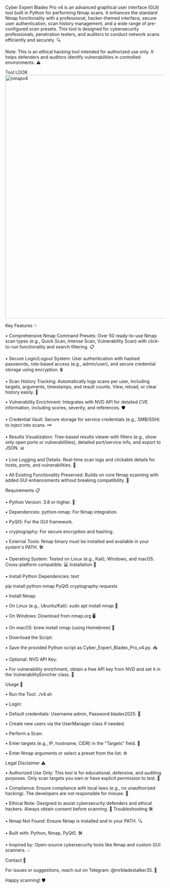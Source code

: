 Cyber Expert Bladex Pro v4 is an advanced graphical user interface (GUI) tool built in Python for performing Nmap scans. It enhances the standard Nmap functionality with a professional, hacker-themed interface, secure user authentication, scan history management, and a wide range of pre-configured scan presets. This tool is designed for cybersecurity professionals, penetration testers, and auditors to conduct network scans efficiently and securely. 🔍

Note: This is an ethical hacking tool intended for authorized use only. It helps defenders and auditors identify vulnerabilities in controlled environments. ⚠️

Tool LOOK <img width="1366" height="768" alt="nmapv4" src="https://github.com/user-attachments/assets/1d3bb6c6-07cc-4af0-b5f3-dd62c932dcfe" />

Key Features ✨

• Comprehensive Nmap Command Presets: Over 50 ready-to-use Nmap scan types (e.g., Quick Scan, Intense Scan, Vulnerability Scan) with click-to-run functionality and search filtering. 📋

• Secure Login/Logout System: User authentication with hashed passwords, role-based access (e.g., admin/user), and secure credential storage using encryption. 🔒

• Scan History Tracking: Automatically logs scans per user, including targets, arguments, timestamps, and result counts. View, reload, or clear history easily. 📜

• Vulnerability Enrichment: Integrates with NVD API for detailed CVE information, including scores, severity, and references. 🛡️

• Credential Vault: Secure storage for service credentials (e.g., SMB/SSH) to inject into scans. 🗝️

• Results Visualization: Tree-based results viewer with filters (e.g., show only open ports or vulnerabilities), detailed port/service info, and export to JSON. 📊

• Live Logging and Details: Real-time scan logs and clickable details for hosts, ports, and vulnerabilities. 📝

• All Existing Functionality Preserved: Builds on core Nmap scanning with added GUI enhancements without breaking compatibility. 🔄

Requirements 📋

• Python Version: 3.8 or higher. 🐍

• Dependencies: python-nmap: For Nmap integration.

• PyQt5: For the GUI framework.

• cryptography: For secure encryption and hashing.


• External Tools: Nmap binary must be installed and available in your system's PATH. 🛠️

• Operating System: Tested on Linux (e.g., Kali), Windows, and macOS. Cross-platform compatible. 💻
Installation 🔧

• Install Python Dependencies:
text

pip install python-nmap PyQt5 cryptography requests 

• Install Nmap:

• On Linux (e.g., Ubuntu/Kali): sudo apt install nmap 🐧

• On Windows: Download from nmap.org 🖥️

• On macOS: brew install nmap (using Homebrew) 🍏

• Download the Script:

• Save the provided Python script as Cyber_Expert_Bladex_Pro_v4.py. 📥

• Optional: NVD API Key:

• For vulnerability enrichment, obtain a free API key from NVD and set it in the VulnerabilityEnricher class. 🔑

Usage 🚀

• Run the Tool:  ./v4.sh

• Login:

• Default credentials: Username admin, Password bladex2025. 🔑

• Create new users via the UserManager class if needed.

• Perform a Scan:

• Enter targets (e.g., IP, hostname, CIDR) in the "Targets" field. 🎯

• Enter Nmap arguments or select a preset from the list. ⚙️

Legal Disclaimer ⚠️

• Authorized Use Only: This tool is for educational, defensive, and auditing purposes. Only scan targets you own or have explicit permission to test. 🚫

• Compliance: Ensure compliance with local laws (e.g., no unauthorized hacking). The developers are not responsible for misuse. 📜

• Ethical Note: Designed to assist cybersecurity defenders and ethical hackers. Always obtain consent before scanning. 🤝
Troubleshooting 🛠️

• Nmap Not Found: Ensure Nmap is installed and in your PATH. 🔍


• Built with: Python, Nmap, PyQt5. 🛠️

• Inspired by: Open-source cybersecurity tools like Nmap and custom GUI scanners. 💡

Contact 💬

For issues or suggestions, reach out on Telegram: @mrbladestalker35. 🚀

Happy scanning! 🛡️
